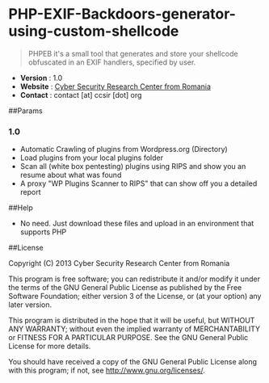 PHP-EXIF-Backdoors-generator-using-custom-shellcode
==================

> PHPEB it's a small tool that generates and store your shellcode obfuscated in an EXIF handlers, specified by user.

* __Version__ : 1.0
* __Website__ : [Cyber Security Research Center from Romania](http://ccsir.org)
* __Contact__ : contact [at] ccsir [dot] org
 
##Params
### 1.0 
  - Automatic Crawling of plugins from Wordpress.org (Directory)
  - Load plugins from your local plugins folder
  - Scan all (white box pentesting) plugins using RIPS and show you an resume about what was found
  - A proxy "WP Plugins Scanner to RIPS" that can show off you a detailed report

##Help
  - No need. Just download these files and upload in an environment that supports PHP

##License

Copyright (C) 2013 Cyber Security Research Center from Romania

This program is free software; you can redistribute it and/or modify it under the terms of the GNU General Public License as published by the Free Software Foundation; either version 3 of the License, or (at your option) any later version.

This program is distributed in the hope that it will be useful, but WITHOUT ANY WARRANTY; without even the implied warranty of MERCHANTABILITY or FITNESS FOR A PARTICULAR PURPOSE. See the GNU General Public License for more details.

You should have received a copy of the GNU General Public License along with this program; if not, see <http://www.gnu.org/licenses/>.    
